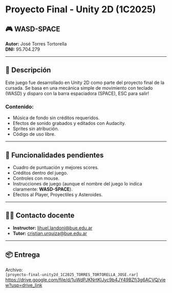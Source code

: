 # Proyecto Final - Unity 2D (1C2025)

## 🎮 WASD-SPACE  
**Autor:** José Torres Tortorella  
**DNI:** 95.704.279  

---

## 📝 Descripción

Este juego fue desarrollado en Unity 2D como parte del proyecto final de la cursada. Se basa en una mecánica simple de movimiento con teclado (WASD) y disparo con la barra espaciadora (SPACE), ESC para salir!  

### Contenido:
- Música de fondo sin créditos requeridos.
- Efectos de sonido grabados y editados con Audacity.
- Sprites sin atribución.
- Código de uso libre.

---

## 🚧 Funcionalidades pendientes

- Cuadro de puntuación y mejores scores.
- Créditos dentro del juego.
- Controles con mouse.
- Instrucciones de juego (aunque el nombre del juego lo indica claramente: **WASD-SPACE**).
- Efectos al Player, Proyectiles y Asteroides.

---

## 👨‍🏫 Contacto docente

- **Instructor:** lihuel.landoni@bue.edu.ar  
- **Tutor:** cristian.urquiza@bue.edu.ar

---

## 📦 Entrega

Archivo:  
`[proyecto-final-unity2d_1C2025_TORRES_TORTORELLA_JOSE.rar]`
https://drive.google.com/file/d/1uWdPJKNrtKlJyc9b4JY49BZfj3g6ACVQ/view?usp=drive_link

